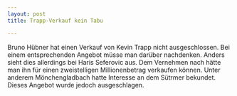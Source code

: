 ```yaml
---
layout: post
title: Trapp-Verkauf kein Tabu

---
```


Bruno Hübner hat einen Verkauf von Kevin Trapp nicht ausgeschlossen. Bei einem entsprechenden Angebot müsse man darüber nachdenken. Anders sieht dies allerdings bei Haris Seferovic aus. Dem Vernehmen nach hätte man ihn für einen zweistelligen Millionenbetrag verkaufen können. Unter anderem Mönchengladbach hatte Interesse an dem Sütrmer bekundet. Dieses Angebot wurde jedoch ausgeschlagen.


